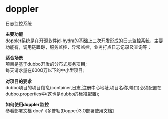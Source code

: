 # doppler
日志监控系统

<b>主要功能</b><br>
doppler系统是在开源软件jd-hydra的基础上二次开发形成的日志监控系统，主要功能有，调用链跟踪，服务监控，异常监控，业务打点日志记录及查询等；

<b>适合场景</b><br>
项目是基于dubbo开发的分布式服务项目;<br>
每天请求量在6000万以下的中小型项目;<br>

<b>对项目的要求</b><br>
dubbo项目的项目信息(container,日志,注册中心地址,项目名称,端口)必须配置在dubbo.properties中(这也是dubbo的标准配置);
		

<b>如何使用doppler监控</b><br>
参看部署文档 doc/《多普勒(Dopper)3.0部署使用文档》


	
